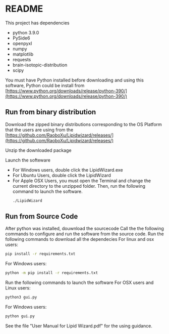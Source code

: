# README

This project has dependencies

* python 3.9.0
* PySide6
* openpyxl
* numpy
* matplotlib
* requests
* brain-isotopic-distribution
* scipy

You must have Python installed before downloading and using this software, Python could be install from [https://www.python.org/downloads/release/python-390/](https://www.python.org/downloads/release/python-390/)
## Run from binary distribution
Download the zipped binary distributions corresponding to the OS Platform that the users are using from the [https://github.com/RaoboXu/Lipidwizard/releases/](https://github.com/RaoboXu/Lipidwizard/releases/)

Unzip the downloaded package

Launch the softeware
* For Windows users, double click the LipidWizard.exe
* For Ubuntu Users, double click the LipidWizard
* For Apple OSX Users, you must open the Terminal and change the current directory to the unzipped folder. Then, run the following command to launch the software.
  ```bash
  ./LipidWizard
  ```

## Run from Source Code
After python was installed, douwnload the sourcecode
Call the the following commands to configure and run the software from the source code.
Run the following commands to download all the dependecies
For linux and osx users:
```bash
pip install -r requirements.txt
```
For Windows users:
```bash
python -m pip install -r requirements.txt
```
Run the following commands to launch the software
For OSX users and Linux users:
```bash
python3 gui.py
```
For Windows users:
```bash
python gui.py
```

See the file "User Manual for Lipid Wizard.pdf" for the using guidance.